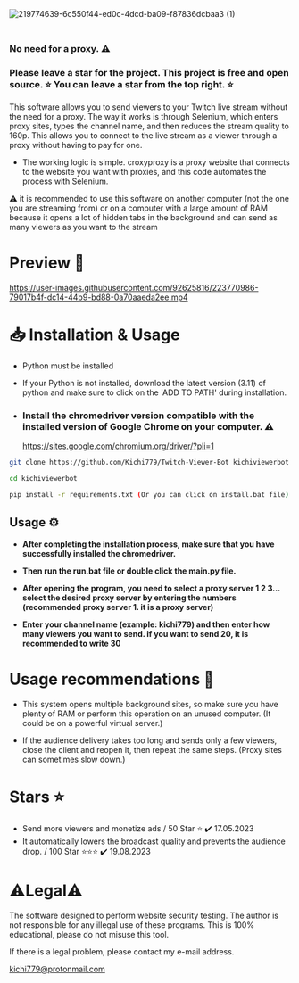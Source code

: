 ![219774639-6c550f44-ed0c-4dcd-ba09-f87836dcbaa3 (1)](https://user-images.githubusercontent.com/92625816/223582987-a08243f3-ea2e-401c-adc0-8c58731f1d61.jpg)
ㅤㅤㅤㅤㅤㅤㅤㅤㅤㅤㅤㅤㅤㅤㅤㅤㅤㅤㅤㅤㅤㅤ

### No need for a proxy. ⚠️
### Please leave a star for the project. This project is free and open source. ⭐ You can leave a star from the top right. ⭐


This software allows you to send viewers to your Twitch live stream without the need for a proxy. The way it works is through Selenium, which enters proxy sites, types the channel name, and then reduces the stream quality to 160p. This allows you to connect to the live stream as a viewer through a proxy without having to pay for one.

- The working logic is simple. croxyproxy is a proxy website that connects to the website you want with proxies, and this code automates the process with Selenium.

⚠️ it is recommended to use this software on another computer (not the one you are streaming from) or on a computer with a large amount of RAM because it opens a lot of hidden tabs in the background and can send as many viewers as you want to the stream

# Preview 💬
https://user-images.githubusercontent.com/92625816/223770986-79017b4f-dc14-44b9-bd88-0a70aaeda2ee.mp4

# 📥 Installation & Usage


- Python must be installed
- If your Python is not installed, download the latest version (3.11) of python and make sure to click on the 'ADD TO PATH' during installation.

- ### Install the chromedriver version compatible with the installed version of Google Chrome on your computer. ⚠️

  https://sites.google.com/chromium.org/driver/?pli=1
  
```sh
git clone https://github.com/Kichi779/Twitch-Viewer-Bot kichiviewerbot

cd kichiviewerbot

pip install -r requirements.txt (Or you can click on install.bat file)
```
## Usage ⚙️

- **After completing the installation process, make sure that you have successfully installed the chromedriver.**


- **Then run the run.bat file or double click the main.py file.**

- **After opening the program, you need to select a proxy server 1 2 3... select the desired proxy server by entering the numbers (recommended proxy server 1. it is a proxy server)**

- **Enter your channel name (example: kichi779) and then enter how many viewers you want to send. if you want to send 20, it is recommended to write 30**

# Usage recommendations 📖

- This system opens multiple background sites, so make sure you have plenty of RAM or perform this operation on an unused computer. (It could be on a powerful virtual server.)

- If the audience delivery takes too long and sends only a few viewers, close the client and reopen it, then repeat the same steps. (Proxy sites can sometimes slow down.)

# Stars ⭐
- Send more viewers and monetize ads / 50 Star ⭐ ✔️ 17.05.2023
- It automatically lowers the broadcast quality and prevents the audience drop. / 100 Star ⭐⭐⭐ ✔️ 19.08.2023


# ⚠️Legal⚠️

The software designed to perform website security testing. The author is not responsible for any illegal use of these programs. This is 100% educational, please do not misuse this tool. 

If there is a legal problem, please contact my e-mail address. 

kichi779@protonmail.com

